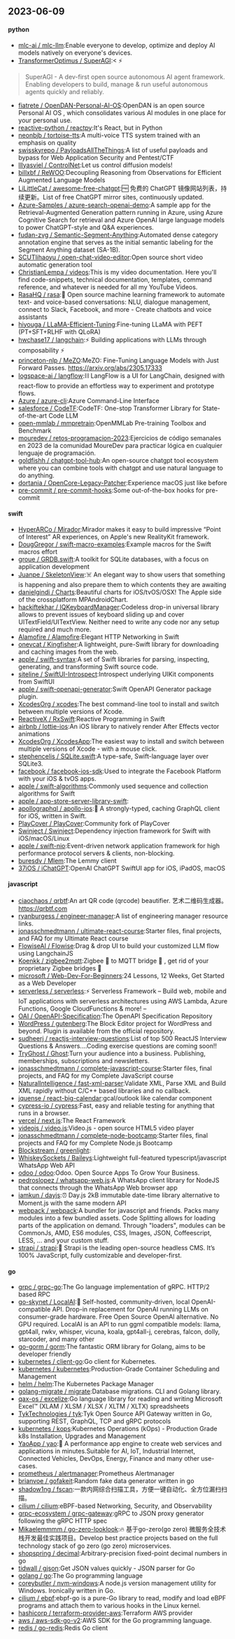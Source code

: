 ## 2023-06-09

#### python
* [mlc-ai / mlc-llm](https://github.com/mlc-ai/mlc-llm):Enable everyone to develop, optimize and deploy AI models natively on everyone's devices.
* [TransformerOptimus / SuperAGI](https://github.com/TransformerOptimus/SuperAGI):<
⚡️
> SuperAGI - A dev-first open source autonomous AI agent framework. Enabling developers to build, manage & run useful autonomous agents quickly and reliably.
* [fiatrete / OpenDAN-Personal-AI-OS](https://github.com/fiatrete/OpenDAN-Personal-AI-OS):OpenDAN is an open source Personal AI OS , which consolidates various AI modules in one place for your personal use.
* [reactive-python / reactpy](https://github.com/reactive-python/reactpy):It's React, but in Python
* [neonbjb / tortoise-tts](https://github.com/neonbjb/tortoise-tts):A multi-voice TTS system trained with an emphasis on quality
* [swisskyrepo / PayloadsAllTheThings](https://github.com/swisskyrepo/PayloadsAllTheThings):A list of useful payloads and bypass for Web Application Security and Pentest/CTF
* [lllyasviel / ControlNet](https://github.com/lllyasviel/ControlNet):Let us control diffusion models!
* [billxbf / ReWOO](https://github.com/billxbf/ReWOO):Decoupling Reasoning from Observations for Efficient Augmented Language Models
* [LiLittleCat / awesome-free-chatgpt](https://github.com/LiLittleCat/awesome-free-chatgpt):🆓
免费的 ChatGPT 镜像网站列表，持续更新。List of free ChatGPT mirror sites, continuously updated.
* [Azure-Samples / azure-search-openai-demo](https://github.com/Azure-Samples/azure-search-openai-demo):A sample app for the Retrieval-Augmented Generation pattern running in Azure, using Azure Cognitive Search for retrieval and Azure OpenAI large language models to power ChatGPT-style and Q&A experiences.
* [fudan-zvg / Semantic-Segment-Anything](https://github.com/fudan-zvg/Semantic-Segment-Anything):Automated dense category annotation engine that serves as the initial semantic labeling for the Segment Anything dataset (SA-1B).
* [SCUTlihaoyu / open-chat-video-editor](https://github.com/SCUTlihaoyu/open-chat-video-editor):Open source short video automatic generation tool
* [ChristianLempa / videos](https://github.com/ChristianLempa/videos):This is my video documentation. Here you'll find code-snippets, technical documentation, templates, command reference, and whatever is needed for all my YouTube Videos.
* [RasaHQ / rasa](https://github.com/RasaHQ/rasa):💬
Open source machine learning framework to automate text- and voice-based conversations: NLU, dialogue management, connect to Slack, Facebook, and more - Create chatbots and voice assistants
* [hiyouga / LLaMA-Efficient-Tuning](https://github.com/hiyouga/LLaMA-Efficient-Tuning):Fine-tuning LLaMA with PEFT (PT+SFT+RLHF with QLoRA)
* [hwchase17 / langchain](https://github.com/hwchase17/langchain):⚡
Building applications with LLMs through composability
⚡
* [princeton-nlp / MeZO](https://github.com/princeton-nlp/MeZO):MeZO: Fine-Tuning Language Models with Just Forward Passes. https://arxiv.org/abs/2305.17333
* [logspace-ai / langflow](https://github.com/logspace-ai/langflow):⛓️
LangFlow is a UI for LangChain, designed with react-flow to provide an effortless way to experiment and prototype flows.
* [Azure / azure-cli](https://github.com/Azure/azure-cli):Azure Command-Line Interface
* [salesforce / CodeTF](https://github.com/salesforce/CodeTF):CodeTF: One-stop Transformer Library for State-of-the-art Code LLM
* [open-mmlab / mmpretrain](https://github.com/open-mmlab/mmpretrain):OpenMMLab Pre-training Toolbox and Benchmark
* [mouredev / retos-programacion-2023](https://github.com/mouredev/retos-programacion-2023):Ejercicios de código semanales en 2023 de la comunidad MoureDev para practicar lógica en cualquier lenguaje de programación.
* [goldfishh / chatgpt-tool-hub](https://github.com/goldfishh/chatgpt-tool-hub):An open-source chatgpt tool ecosystem where you can combine tools with chatgpt and use natural language to do anything.
* [dortania / OpenCore-Legacy-Patcher](https://github.com/dortania/OpenCore-Legacy-Patcher):Experience macOS just like before
* [pre-commit / pre-commit-hooks](https://github.com/pre-commit/pre-commit-hooks):Some out-of-the-box hooks for pre-commit

#### swift
* [HyperARCo / Mirador](https://github.com/HyperARCo/Mirador):Mirador makes it easy to build impressive “Point of Interest” AR experiences, on Apple's new RealityKit framework.
* [DougGregor / swift-macro-examples](https://github.com/DougGregor/swift-macro-examples):Example macros for the Swift macros effort
* [groue / GRDB.swift](https://github.com/groue/GRDB.swift):A toolkit for SQLite databases, with a focus on application development
* [Juanpe / SkeletonView](https://github.com/Juanpe/SkeletonView):☠️
An elegant way to show users that something is happening and also prepare them to which contents they are awaiting
* [danielgindi / Charts](https://github.com/danielgindi/Charts):Beautiful charts for iOS/tvOS/OSX! The Apple side of the crossplatform MPAndroidChart.
* [hackiftekhar / IQKeyboardManager](https://github.com/hackiftekhar/IQKeyboardManager):Codeless drop-in universal library allows to prevent issues of keyboard sliding up and cover UITextField/UITextView. Neither need to write any code nor any setup required and much more.
* [Alamofire / Alamofire](https://github.com/Alamofire/Alamofire):Elegant HTTP Networking in Swift
* [onevcat / Kingfisher](https://github.com/onevcat/Kingfisher):A lightweight, pure-Swift library for downloading and caching images from the web.
* [apple / swift-syntax](https://github.com/apple/swift-syntax):A set of Swift libraries for parsing, inspecting, generating, and transforming Swift source code.
* [siteline / SwiftUI-Introspect](https://github.com/siteline/SwiftUI-Introspect):Introspect underlying UIKit components from SwiftUI
* [apple / swift-openapi-generator](https://github.com/apple/swift-openapi-generator):Swift OpenAPI Generator package plugin.
* [XcodesOrg / xcodes](https://github.com/XcodesOrg/xcodes):The best command-line tool to install and switch between multiple versions of Xcode.
* [ReactiveX / RxSwift](https://github.com/ReactiveX/RxSwift):Reactive Programming in Swift
* [airbnb / lottie-ios](https://github.com/airbnb/lottie-ios):An iOS library to natively render After Effects vector animations
* [XcodesOrg / XcodesApp](https://github.com/XcodesOrg/XcodesApp):The easiest way to install and switch between multiple versions of Xcode - with a mouse click.
* [stephencelis / SQLite.swift](https://github.com/stephencelis/SQLite.swift):A type-safe, Swift-language layer over SQLite3.
* [facebook / facebook-ios-sdk](https://github.com/facebook/facebook-ios-sdk):Used to integrate the Facebook Platform with your iOS & tvOS apps.
* [apple / swift-algorithms](https://github.com/apple/swift-algorithms):Commonly used sequence and collection algorithms for Swift
* [apple / app-store-server-library-swift](https://github.com/apple/app-store-server-library-swift):
* [apollographql / apollo-ios](https://github.com/apollographql/apollo-ios):📱
A strongly-typed, caching GraphQL client for iOS, written in Swift.
* [PlayCover / PlayCover](https://github.com/PlayCover/PlayCover):Community fork of PlayCover
* [Swinject / Swinject](https://github.com/Swinject/Swinject):Dependency injection framework for Swift with iOS/macOS/Linux
* [apple / swift-nio](https://github.com/apple/swift-nio):Event-driven network application framework for high performance protocol servers & clients, non-blocking.
* [buresdv / Mlem](https://github.com/buresdv/Mlem):The Lemmy client
* [37iOS / iChatGPT](https://github.com/37iOS/iChatGPT):OpenAI ChatGPT SwiftUI app for iOS, iPadOS, macOS

#### javascript
* [ciaochaos / qrbtf](https://github.com/ciaochaos/qrbtf):An art QR code (qrcode) beautifier. 艺术二维码生成器。https://qrbtf.com
* [ryanburgess / engineer-manager](https://github.com/ryanburgess/engineer-manager):A list of engineering manager resource links.
* [jonasschmedtmann / ultimate-react-course](https://github.com/jonasschmedtmann/ultimate-react-course):Starter files, final projects, and FAQ for my Ultimate React course
* [FlowiseAI / Flowise](https://github.com/FlowiseAI/Flowise):Drag & drop UI to build your customized LLM flow using LangchainJS
* [Koenkk / zigbee2mqtt](https://github.com/Koenkk/zigbee2mqtt):Zigbee
🐝
to MQTT bridge
🌉
, get rid of your proprietary Zigbee bridges
🔨
* [microsoft / Web-Dev-For-Beginners](https://github.com/microsoft/Web-Dev-For-Beginners):24 Lessons, 12 Weeks, Get Started as a Web Developer
* [serverless / serverless](https://github.com/serverless/serverless):⚡
Serverless Framework – Build web, mobile and IoT applications with serverless architectures using AWS Lambda, Azure Functions, Google CloudFunctions & more! –
* [OAI / OpenAPI-Specification](https://github.com/OAI/OpenAPI-Specification):The OpenAPI Specification Repository
* [WordPress / gutenberg](https://github.com/WordPress/gutenberg):The Block Editor project for WordPress and beyond. Plugin is available from the official repository.
* [sudheerj / reactjs-interview-questions](https://github.com/sudheerj/reactjs-interview-questions):List of top 500 ReactJS Interview Questions & Answers....Coding exercise questions are coming soon!!
* [TryGhost / Ghost](https://github.com/TryGhost/Ghost):Turn your audience into a business. Publishing, memberships, subscriptions and newsletters.
* [jonasschmedtmann / complete-javascript-course](https://github.com/jonasschmedtmann/complete-javascript-course):Starter files, final projects, and FAQ for my Complete JavaScript course
* [NaturalIntelligence / fast-xml-parser](https://github.com/NaturalIntelligence/fast-xml-parser):Validate XML, Parse XML and Build XML rapidly without C/C++ based libraries and no callback.
* [jquense / react-big-calendar](https://github.com/jquense/react-big-calendar):gcal/outlook like calendar component
* [cypress-io / cypress](https://github.com/cypress-io/cypress):Fast, easy and reliable testing for anything that runs in a browser.
* [vercel / next.js](https://github.com/vercel/next.js):The React Framework
* [videojs / video.js](https://github.com/videojs/video.js):Video.js - open source HTML5 video player
* [jonasschmedtmann / complete-node-bootcamp](https://github.com/jonasschmedtmann/complete-node-bootcamp):Starter files, final projects and FAQ for my Complete Node.js Bootcamp
* [Blockstream / greenlight](https://github.com/Blockstream/greenlight):
* [WhiskeySockets / Baileys](https://github.com/WhiskeySockets/Baileys):Lightweight full-featured typescript/javascript WhatsApp Web API
* [odoo / odoo](https://github.com/odoo/odoo):Odoo. Open Source Apps To Grow Your Business.
* [pedroslopez / whatsapp-web.js](https://github.com/pedroslopez/whatsapp-web.js):A WhatsApp client library for NodeJS that connects through the WhatsApp Web browser app
* [iamkun / dayjs](https://github.com/iamkun/dayjs):⏰
Day.js 2kB immutable date-time library alternative to Moment.js with the same modern API
* [webpack / webpack](https://github.com/webpack/webpack):A bundler for javascript and friends. Packs many modules into a few bundled assets. Code Splitting allows for loading parts of the application on demand. Through "loaders", modules can be CommonJs, AMD, ES6 modules, CSS, Images, JSON, Coffeescript, LESS, ... and your custom stuff.
* [strapi / strapi](https://github.com/strapi/strapi):🚀
Strapi is the leading open-source headless CMS. It’s 100% JavaScript, fully customizable and developer-first.

#### go
* [grpc / grpc-go](https://github.com/grpc/grpc-go):The Go language implementation of gRPC. HTTP/2 based RPC
* [go-skynet / LocalAI](https://github.com/go-skynet/LocalAI):🤖
Self-hosted, community-driven, local OpenAI-compatible API. Drop-in replacement for OpenAI running LLMs on consumer-grade hardware. Free Open Source OpenAI alternative. No GPU required. LocalAI is an API to run ggml compatible models: llama, gpt4all, rwkv, whisper, vicuna, koala, gpt4all-j, cerebras, falcon, dolly, starcoder, and many other
* [go-gorm / gorm](https://github.com/go-gorm/gorm):The fantastic ORM library for Golang, aims to be developer friendly
* [kubernetes / client-go](https://github.com/kubernetes/client-go):Go client for Kubernetes.
* [kubernetes / kubernetes](https://github.com/kubernetes/kubernetes):Production-Grade Container Scheduling and Management
* [helm / helm](https://github.com/helm/helm):The Kubernetes Package Manager
* [golang-migrate / migrate](https://github.com/golang-migrate/migrate):Database migrations. CLI and Golang library.
* [qax-os / excelize](https://github.com/qax-os/excelize):Go language library for reading and writing Microsoft Excel™ (XLAM / XLSM / XLSX / XLTM / XLTX) spreadsheets
* [TykTechnologies / tyk](https://github.com/TykTechnologies/tyk):Tyk Open Source API Gateway written in Go, supporting REST, GraphQL, TCP and gRPC protocols
* [kubernetes / kops](https://github.com/kubernetes/kops):Kubernetes Operations (kOps) - Production Grade k8s Installation, Upgrades and Management
* [YaoApp / yao](https://github.com/YaoApp/yao):🚀
A performance app engine to create web services and applications in minutes.Suitable for AI, IoT, Industrial Internet, Connected Vehicles, DevOps, Energy, Finance and many other use-cases.
* [prometheus / alertmanager](https://github.com/prometheus/alertmanager):Prometheus Alertmanager
* [brianvoe / gofakeit](https://github.com/brianvoe/gofakeit):Random fake data generator written in go
* [shadow1ng / fscan](https://github.com/shadow1ng/fscan):一款内网综合扫描工具，方便一键自动化、全方位漏扫扫描。
* [cilium / cilium](https://github.com/cilium/cilium):eBPF-based Networking, Security, and Observability
* [grpc-ecosystem / grpc-gateway](https://github.com/grpc-ecosystem/grpc-gateway):gRPC to JSON proxy generator following the gRPC HTTP spec
* [Mikaelemmmm / go-zero-looklook](https://github.com/Mikaelemmmm/go-zero-looklook):🔥
基于go-zero(go zero) 微服务全技术栈开发最佳实践项目。Develop best practice projects based on the full technology stack of go zero (go zero) microservices.
* [shopspring / decimal](https://github.com/shopspring/decimal):Arbitrary-precision fixed-point decimal numbers in go
* [tidwall / gjson](https://github.com/tidwall/gjson):Get JSON values quickly - JSON parser for Go
* [golang / go](https://github.com/golang/go):The Go programming language
* [coreybutler / nvm-windows](https://github.com/coreybutler/nvm-windows):A node.js version management utility for Windows. Ironically written in Go.
* [cilium / ebpf](https://github.com/cilium/ebpf):ebpf-go is a pure-Go library to read, modify and load eBPF programs and attach them to various hooks in the Linux kernel.
* [hashicorp / terraform-provider-aws](https://github.com/hashicorp/terraform-provider-aws):Terraform AWS provider
* [aws / aws-sdk-go-v2](https://github.com/aws/aws-sdk-go-v2):AWS SDK for the Go programming language.
* [redis / go-redis](https://github.com/redis/go-redis):Redis Go client
